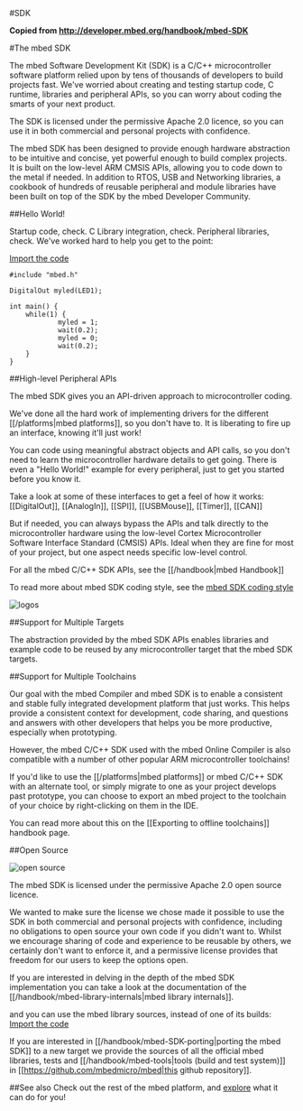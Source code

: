 #SDK 

**Copied from http://developer.mbed.org/handbook/mbed-SDK**

#The mbed SDK

The mbed Software Development Kit (SDK) is a C/C++ microcontroller software platform relied upon by tens of thousands of developers to build projects fast. We've worried about creating and testing startup code, C runtime, libraries and peripheral APIs, so you can worry about coding the smarts of your next product.

The SDK is licensed under the permissive Apache 2.0 licence, so you can use it in both commercial and personal projects with confidence.

The mbed SDK has been designed to provide enough hardware abstraction to be intuitive and concise, yet powerful enough to build complex projects. It is built on the low-level ARM CMSIS APIs, allowing you to code down to the metal if needed. In addition to RTOS, USB and Networking libraries, a cookbook of hundreds of reusable peripheral and module libraries have been built on top of the SDK by the mbed Developer Community.


##Hello World!

Startup code, check. C Library integration, check. Peripheral libraries, check. We've worked hard to help you get to the point:

[Import the code](/teams/mbed/code/mbed_blinky/)


	#include "mbed.h"
 
	DigitalOut myled(LED1);
 
	int main() {
    	while(1) {
        		myled = 1;
        		wait(0.2);
        		myled = 0;
        		wait(0.2);
    	}
	}


##High-level Peripheral APIs

The mbed SDK gives you an API-driven approach to microcontroller coding.

We've done all the hard work of implementing drivers for the different [[/platforms|mbed platforms]], so you don't have to. It is liberating to fire up an interface, knowing it'll just work!

You can code using meaningful abstract objects and API calls, so you don't need to learn the microcontroller hardware details to get going. There is even a "Hello World!" example for every peripheral, just to get you started before you know it.

Take a look at some of these interfaces to get a feel of how it works: [[DigitalOut]], [[AnalogIn]], [[SPI]], [[USBMouse]], [[Timer]], [[CAN]]

But if needed, you can always bypass the APIs and talk directly to the microcontroller hardware using the low-level Cortex Microcontroller Software Interface Standard (CMSIS) APIs. Ideal when they are fine for most of your project, but one aspect needs specific low-level control.

For all the mbed C/C++ SDK APIs, see the [[/handbook|mbed Handbook]]

To read more about mbed SDK coding style, see the [mbed SDK coding style](https://mbed.org/teams/SDK-Development/wiki/mbed-sdk-coding-style)

![logos](https://github.com/ARMmbed/Handbooks/blob/master/Images/sdk_logos.png)

##Support for Multiple Targets

The abstraction provided by the mbed SDK APIs enables libraries and example code to be reused by any microcontroller target that the mbed SDK targets.

##Support for Multiple Toolchains

Our goal with the mbed Compiler and mbed SDK is to enable a consistent and stable fully integrated development platform that just works. This helps provide a consistent context for development, code sharing, and questions and answers with other developers that helps you be more productive, especially when prototyping.

However, the mbed C/C++ SDK used with the mbed Online Compiler is also compatible with a number of other popular ARM microcontroller toolchains!

If you'd like to use the [[/platforms|mbed platforms]] or mbed C/C++ SDK with an alternate tool, or simply migrate to one as your project develops past prototype, you can choose to export an mbed project to the toolchain of your choice by right-clicking on them in the IDE.

You can read more about this on the [[Exporting to offline toolchains]] handbook page.

##Open Source

![open source](https://github.com/ARMmbed/Handbooks/tree/master/v2/2_Dev_Fun/Images/sdk_open_source.png)

The mbed SDK is licensed under the permissive Apache 2.0 open source licence.

We wanted to make sure the license we chose made it possible to use the SDK in both commercial and personal projects with confidence, including no obligations to open source your own code if you didn't want to. Whilst we encourage sharing of code and experience to be reusable by others, we certainly don't want to enforce it, and a permissive license provides that freedom for our users to keep the options open.

If you are interested in delving in the depth of the mbed SDK implementation you can take a look at the documentation of the [[/handbook/mbed-library-internals|mbed library internals]].

and you can use the mbed library sources, instead of one of its builds:
[Import the code](/users/mbed_official/code/mbed-src/)

If you are interested in [[/handbook/mbed-SDK-porting|porting the mbed SDK]] to a new target we provide the sources of all the official mbed libraries, tests and [[/handbook/mbed-tools|tools (build and test system)]] in [[https://github.com/mbedmicro/mbed|this github repository]].

##See also
Check out the rest of the mbed platform, and [explore](http://mbed.org/explore/) what it can do for you!